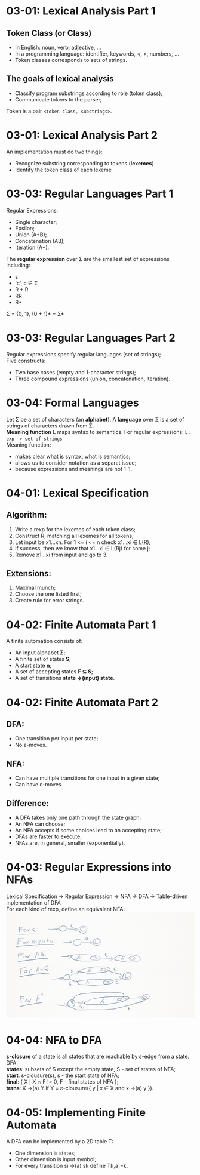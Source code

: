 # 03-01: Lexical Analysis Part 1
## Token Class (or Class)
- In English: noun, verb, adjective, ...
- In a programming language: identifier, keywords, <, >, numbers, ...
- Token classes corresponds to sets of strings.<br>
## The goals of lexical analysis
- Classify program substrings according to role (token class);
- Communicate tokens to the parser;<br>

Token is a pair `<token class, substrings>`.
# 03-01: Lexical Analysis Part 2
An implementation must do two things:
- Recognize substring corresponding to tokens (<b>lexemes</b>)
- Identify the token class of each lexeme
# 03-03: Regular Languages Part 1
Regular Expressions:
- Single character;
- Epsilon;
- Union (A+B);
- Concatenation (AB);
- Iteration (A*).<br>

The <b>regular expression</b> over Σ are the smallest set of expressions including:
- ε
- 'c', c ∈ Σ
- R + R
- RR
- R*<br>

Σ = {0, 1}, (0 + 1)* = Σ*
# 03-03: Regular Languages Part 2
Regular expressions specify regular languages (set of strings);<br>
Five constructs:
- Two base cases (empty and 1-character strings);
- Three compound expressions (union, concatenation, iteration).
# 03-04: Formal Languages
Let Σ be a set of characters (an <b>alphabet</b>). A <b>language</b> over Σ is a set of strings of characters drawn from Σ.<br>
<b>Meaning function</b> L maps syntax to semantics. For regular expressions: `L: exp -> set of strings`<br>
Meaning function:
- makes clear what is syntax, what is semantics;
- allows us to consider notation as a separat issue;
- because expressions and meanings are not 1-1.
# 04-01: Lexical Specification
## Algorithm:
1. Write a rexp for the lexemes of each token class;
2. Construct R, matching all lexemes for all tokens;
3. Let input be x1...xn. For 1 <= i <= n check x1...xi ∈ L(R);
4. if success, then we know that x1...xi ∈ L(Rj) for some j;
5. Remove x1...xi from input and go to 3.
## Extensions:
1. Maximal munch;
2. Choose the one listed first;
3. Create rule for error strings.
# 04-02: Finite Automata Part 1
A finite automation consists of:
- An input alphabet <b>Σ</b>;
- A finite set of states <b>S</b>;
- A start state <b>n</b>;
- A set of accepting states <b>F ⊆ S</b>;
- A set of transitions <b>state ->(input) state</b>.
# 04-02: Finite Automata Part 2
## DFA:
- One transition per input per state;
- No ε-moves.<br>

## NFA:
- Can have multiple transitions for one input in a given state;
- Can have ε-moves.<br>

## Difference:
- A DFA takes only one path through the state graph;
- An NFA can choose;
- An NFA accepts if some choices lead to an accepting state;
- DFAs are faster to execute;
- NFAs are, in general, smaller (exponentially).
# 04-03: Regular Expressions into NFAs
Lexical Specification -> Regular Expression -> NFA -> DFA -> Table-driven inplementation of DFA<br>
For each kind of rexp, define an equivalent NFA:<br>
![](pics/regx-to-nfa.png)
# 04-04: NFA to DFA
<b>ε-closure</b> of a state is all states that are reachable by ε-edge from a state.<br>
DFA:<br>
<b>states</b>: subsets of S except the empty state, S - set of states of NFA;<br>
<b>start</b>: ε-clousure(s), s - the start state of NFA;<br>
<b>final</b>: { X | X ∩ F != 0, F - final states of NFA };<br>
<b>trans</b>: X ->(a) Y if Y = ε-clousure({ y | x ∈ X and x ->(a) y }).
# 04-05: Implementing Finite Automata
A DFA can be implemented by a 2D table T:
- One dimension is states;
- Other dimension is input symbol;
- For every transition si ->(a) sk define T[i,a]=k.